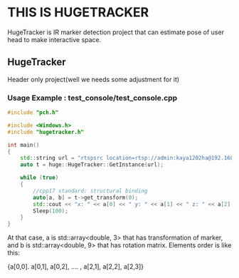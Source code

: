 # THIS IS HUGETRACKER

HugeTracker is IR marker detection project that can estimate pose of user head to make interactive space.



## HugeTracker

Header only project(well we needs some adjustment for it)



### Usage Example : test_console/test_console.cpp

```cpp
#include "pch.h"

#include <Windows.h>
#include "hugetracker.h"

int main()
{
	std::string url = "rtspsrc location=rtsp://admin:kaya1202ha@192.168.219.110:554/Stream/Channels/102  latency=30 ! decodebin ! videoconvert ! appsink";
	auto t = huge::HugeTracker::GetInstance(url);

	while (true)
	{
		//cpp17 standard: structural binding
		auto[a, b] = t->get_transform(0);
		std::cout << "x: " << a[0] << " y: " << a[1] << " z: " << a[2] << std::endl;
		Sleep(100);
	}
}
```

At that case, a is std::array<double, 3> that has transformation of marker, and b is std::array<double, 9> that has rotation matrix. Elements order is like this:

{a[0,0]. a[0,1], a[0,2], .... , a[2,1], a[2,2], a[2,3]}

